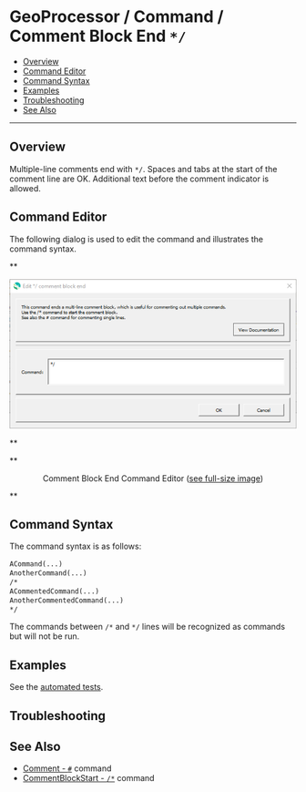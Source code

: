 # GeoProcessor / Command / Comment Block End `*/` #

*   [Overview](#overview)
*   [Command Editor](#command-editor)
*   [Command Syntax](#command-syntax)
*   [Examples](#examples)
*   [Troubleshooting](#troubleshooting)
*   [See Also](#see-also)

-------------------------

## Overview ##

Multiple-line comments end with `*/`.
Spaces and tabs at the start of the comment line are OK.
Additional text before the comment indicator is allowed.

## Command Editor ##

The following dialog is used to edit the command and illustrates the command syntax.

**<p style="text-align: center;">
![CommentBlockEnd](CommentBlockEnd.png)
</p>**

**<p style="text-align: center;">
Comment Block End Command Editor (<a href="../CommentBlockEnd.png">see full-size image</a>)
</p>**

## Command Syntax ##

The command syntax is as follows:

```text
ACommand(...)
AnotherCommand(...)
/*
ACommentedCommand(...)
AnotherCommentedCommand(...)
*/
```

The commands between `/*` and `*/` lines will be recognized as commands but will not be run.

## Examples ##

See the [automated tests](https://github.com/OpenWaterFoundation/owf-app-geoprocessor-python-test/tree/main/test/commands/CommentBlockEnd).

## Troubleshooting ##

## See Also ##

*   [Comment - `#`](../Comment/Comment.md) command
*   [CommentBlockStart - `/*`](../CommentBlockStart/CommentBlockStart.md) command
